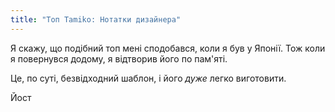 ```yaml
---
title: "Топ Tamiko: Нотатки дизайнера"
---
```


Я скажу, що подібний топ мені сподобався, коли я був у Японії. Тож коли я повернувся додому, я відтворив його по пам'яті.

Це, по суті, безвідходний шаблон, і його _дуже_ легко виготовити.

Йост
